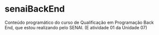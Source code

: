 # senaiBackEnd
Conteúdo programático do curso de Qualificação em Programação Back End, que estou realizando pelo SENAI. (E atividade 01 da Unidade 07)
